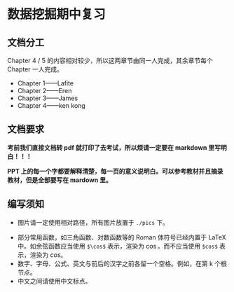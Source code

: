 # 数据挖掘期中复习

## 文档分工

Chapter 4 / 5 的内容相对较少，所以这两章节由同一人完成，其余章节每个 Chapter 一人完成。

- Chapter 1——Lafite
- Chapter 2——Eren
- Chapter 3——James
- Chapter 4——ken kong

## 文档要求

**考前我们直接文档转 pdf 就打印了去考试，所以烦请一定要在 markdown 里写明白！！！**

**PPT 上的每一个字都要解释清楚，每一页的意义说明白。可以参考教材并且摘录教材，但是全部要写在 mardown 里。**

## 编写须知

- 图片请一定使用相对路径，所有图片放置于 `./pics` 下。

+ 部分常用函数，如三角函数、对数函数等的 Roman 体符号已经内置于 LaTeX 中。如余弦函数应当使用 `$\cos$` 表示，渲染为 $\cos$。而不应当使用 `$cos$` 表示，渲染为 $cos$。
+ 数字、字母、公式、英文与前后的汉字之前各留一个空格。例如，在第 k 个根节点。
+ 中文之间请使用中文标点。
